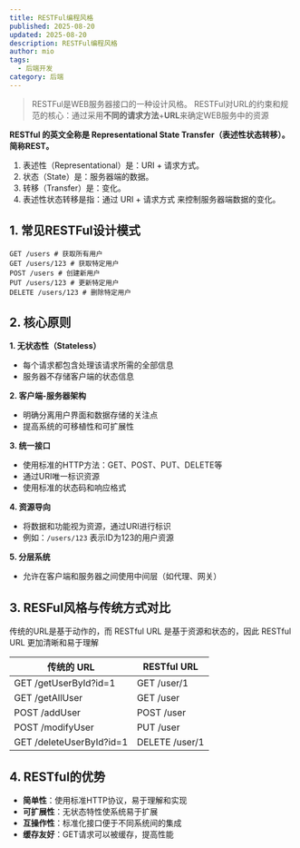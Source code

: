 ```yaml
---
title: RESTFul编程风格
published: 2025-08-20
updated: 2025-08-20
description: RESTFul编程风格
author: mio
tags:
  - 后端开发
category: 后端
---
```

> RESTFul是WEB服务器接口的一种设计风格。
> RESTFul对URL的约束和规范的核心：通过采用**不同的请求方法**+**URL**来确定WEB服务中的资源

**RESTful 的英文全称是 Representational State Transfer（表述性状态转移）。简称REST。**

1. 表述性（Representational）是：URI + 请求方式。 
2. 状态（State）是：服务器端的数据。 
3. 转移（Transfer）是：变化。 
4. 表述性状态转移是指：通过 URI + 请求方式 来控制服务器端数据的变化。

## 1. 常见RESTFul设计模式

```text
GET /users # 获取所有用户 
GET /users/123 # 获取特定用户 
POST /users # 创建新用户 
PUT /users/123 # 更新特定用户 
DELETE /users/123 # 删除特定用户
```

## 2. 核心原则

**1. 无状态性（Stateless）**

- 每个请求都包含处理该请求所需的全部信息
- 服务器不存储客户端的状态信息

**2. 客户端-服务器架构**

- 明确分离用户界面和数据存储的关注点
- 提高系统的可移植性和可扩展性

**3. 统一接口**

- 使用标准的HTTP方法：GET、POST、PUT、DELETE等
- 通过URI唯一标识资源
- 使用标准的状态码和响应格式

**4. 资源导向**

- 将数据和功能视为资源，通过URI进行标识
- 例如：`/users/123` 表示ID为123的用户资源

**5. 分层系统**

- 允许在客户端和服务器之间使用中间层（如代理、网关）

## 3. RESFul风格与传统方式对比

传统的URL是基于动作的，而 RESTful URL 是基于资源和状态的，因此 RESTful URL 更加清晰和易于理解

| **传统的 URL**              | **RESTful URL** |
| ------------------------ | --------------- |
| GET /getUserById?id=1    | GET /user/1     |
| GET /getAllUser          | GET /user       |
| POST /addUser            | POST /user      |
| POST /modifyUser         | PUT /user       |
| GET /deleteUserById?id=1 | DELETE /user/1  |

## 4. RESTful的优势

- **简单性**：使用标准HTTP协议，易于理解和实现
- **可扩展性**：无状态特性使系统易于扩展
- **互操作性**：标准化接口便于不同系统间的集成
- **缓存友好**：GET请求可以被缓存，提高性能